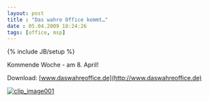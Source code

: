 ```yaml
---
layout: post
title : "Das wahre Office kommt…"
date : 05.04.2009 18:24:26
tags: [office, msp]
---
```

{% include JB/setup %}

Kommende Woche - am 8. April! 

Download: [www.daswahreoffice.de](http://www.daswahreoffice.de)

[![clip_image001](http://www.vb-magazin.de/forums/blogs/janm/clip_image001_176A6A90.jpg "clip_image001")](http://www.daswahreoffice.de)
